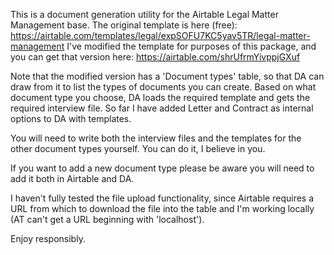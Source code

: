 This is a document generation utility for the Airtable Legal Matter Management base. 
The original template is here (free): https://airtable.com/templates/legal/expSOFU7KC5yav5TR/legal-matter-management 
I've modified the template for purposes of this package, 
and you can get that version here: https://airtable.com/shrUfrmYivppjGXuf 

Note that the modified version has a 'Document types' table, so that DA can draw from 
it to list the types of documents you can create. Based on what document type you choose, 
DA loads the required template and gets the required interview file. So far I have 
added Letter and Contract as internal options to DA with templates. 

You will need to write both the interview files and the templates for the other 
document types yourself. You can do it, I believe in you.

If you want to add a new document type please be aware you will need to add it 
both in Airtable and DA. 

I haven't fully tested the file upload functionality, since Airtable requires a URL 
from which to download the file into the table and I'm working locally (AT can't get 
a URL beginning with 'localhost'). 

Enjoy responsibly.